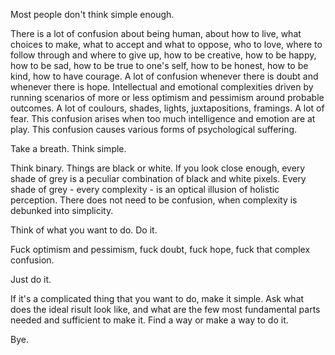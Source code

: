 Most people don't think simple enough.

There is a lot of confusion about being human, about how to live, what choices to make, what to accept and what to oppose, who to love,
where to follow through and where to give up, how to be creative, how to be happy, how to be sad, how to be true to one's self, how to be honest, how to be kind, how to have courage.
A lot of confusion whenever there is doubt and whenever there is hope.
Intellectual and emotional complexities driven by running scenarios of more or less optimism and pessimism around probable outcomes.
A lot of coulours, shades, lights, juxtapositions, framings.
A lot of fear.
This confusion arises when too much intelligence and emotion are at play.
This confusion causes various forms of psychological suffering.

Take a breath. Think simple.

Think binary.
Things are black or white.
If you look close enough, every shade of grey is a peculiar combination of black and white pixels.
Every shade of grey - every complexity - is an optical illusion of holistic perception.
There does not need to be confusion, when complexity is debunked into simplicity.

Think of what you want to do.
Do it.

Fuck optimism and pessimism, fuck doubt, fuck hope, fuck that complex confusion.

Just do it.

If it's a complicated thing that you want to do, make it simple.
Ask what does the ideal risult look like, and what are the few most fundamental parts needed and sufficient to make it.
Find a way or make a way to do it.

Bye.
